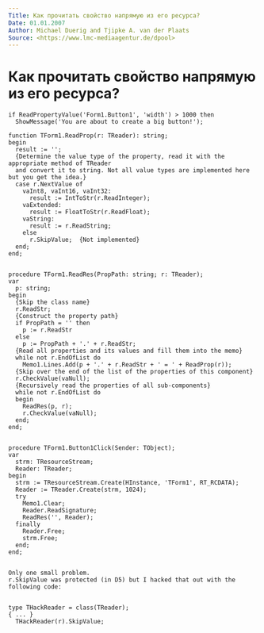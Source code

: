 ```yaml
---
Title: Как прочитать свойство напрямую из его ресурса?
Date: 01.01.2007
Author: Michael Duerig and Tjipke A. van der Plaats
Source: <https://www.lmc-mediaagentur.de/dpool>
---
```



Как прочитать свойство напрямую из его ресурса?
===============================================

    if ReadPropertyValue('Form1.Button1', 'width') > 1000 then
      ShowMessage('You are about to create a big button!');
     
    function TForm1.ReadProp(r: TReader): string;
    begin
      result := '';
      {Determine the value type of the property, read it with the appropriate method of TReader
      and convert it to string. Not all value types are implemented here but you get the idea.}
      case r.NextValue of
        vaInt8, vaInt16, vaInt32:
          result := IntToStr(r.ReadInteger);
        vaExtended:
          result := FloatToStr(r.ReadFloat);
        vaString:
          result := r.ReadString;
        else
          r.SkipValue;  {Not implemented}
      end;
    end;
     
     
    procedure TForm1.ReadRes(PropPath: string; r: TReader);
    var
      p: string;
    begin
      {Skip the class name}
      r.ReadStr;
      {Construct the property path}
      if PropPath = '' then
        p := r.ReadStr
      else
        p := PropPath + '.' + r.ReadStr;
      {Read all properties and its values and fill them into the memo}
      while not r.EndOfList do
        Memo1.Lines.Add(p + '.' + r.ReadStr + ' = ' + ReadProp(r));
      {Skip over the end of the list of the properties of this component}
      r.CheckValue(vaNull);
      {Recursively read the properties of all sub-components}
      while not r.EndOfList do
      begin
        ReadRes(p, r);
        r.CheckValue(vaNull);
      end;
    end;
     
     
    procedure TForm1.Button1Click(Sender: TObject);
    var
      strm: TResourceStream;
      Reader: TReader;
    begin
      strm := TResourceStream.Create(HInstance, 'TForm1', RT_RCDATA);
      Reader := TReader.Create(strm, 1024);
      try
        Memo1.Clear;
        Reader.ReadSignature;
        ReadRes('', Reader);
      finally
        Reader.Free;
        strm.Free;
      end;
    end;
     
     
    Only one small problem.
    r.SkipValue was protected (in D5) but I hacked that out with the following code:
     
     
    type THackReader = class(TReader);
    { ... }
      THackReader(r).SkipValue;


